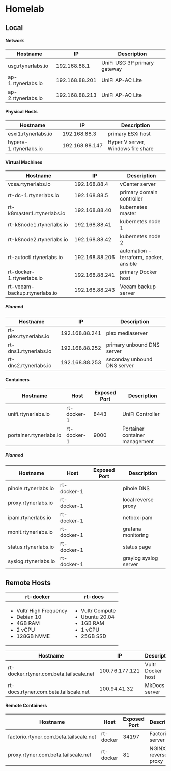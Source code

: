 # Homelab

## **Local**

#### Network

| **Hostname**                      | **IP**           | **Description**                         |
| --------------------------------- | ---------------- | --------------------------------------- |
| usg.rtynerlabs.io                 | 192.168.88.1     | UniFi USG 3P primary gateway            |
| ap-1.rtynerlabs.io                | 192.168.88.201   | UniFi AP-AC Lite                        |
| ap-2.rtynerlabs.io                | 192.168.88.213   | UniFi AP-AC Lite                        |

#### Physical Hosts

| **Hostname**                      | **IP**           | **Description**                         |
| --------------------------------- | ---------------- | --------------------------------------- |
| esxi1.rtynerlabs.io               | 192.168.88.3     | primary ESXi host                       |
| hyperv-1.rtynerlabs.io            | 192.168.88.147   | Hyper V server, Windows file share      |

#### Virtual Machines

| **Hostname**                      | **IP**           | **Description**                         |
| --------------------------------- | ---------------- | --------------------------------------- |
| vcsa.rtynerlabs.io                | 192.168.88.4     | vCenter server                          |
| rt-dc-1.rtynerlabs.io             | 192.168.88.5     | primary domain controller               |
| rt-k8master1.rtynerlabs.io        | 192.168.88.40    | kubernetes master                       |
| rt-k8node1.rtynerlabs.io          | 192.168.88.41    | kubernetes node 1                       |
| rt-k8node2.rtynerlabs.io          | 192.168.88.42    | kubernetes node 2                       |
| rt-autoctl.rtynerlabs.io          | 192.168.88.206   | automation - terraform, packer, ansible |
| rt-docker-1.rtynerlabs.io         | 192.168.88.241   | primary Docker host                     |
| rt-veeam-backup.rtynerlabs.io     | 192.168.88.243   | Veeam backup server                     |

##### Planned
| **Hostname**                      | **IP**           | **Description**                         |
| --------------------------------- | ---------------- | --------------------------------------- |
| rt-plex.rtynerlabs.io             | 192.168.88.241   | plex mediaserver                        |
| rt-dns1.rtynerlabs.io             | 192.168.88.252   | primary unbound DNS server              |
| rt-dns2.rtynerlabs.io             | 192.168.88.253   | seconday unbound DNS server             |

#### Containers

| **Hostname**                      | **Host**         | **Exposed Port**    | **Description**                 |
| --------------------------------- | ---------------- | ------------------- | --------------------------------|
| unifi.rtynerlabs.io               | rt-docker-1      | 8443                | UniFi Controller                |
| portainer.rtynerlabs.io           | rt-docker-1      | 9000                | Portainer container management  |

##### Planned
| **Hostname**                      | **Host**         | **Exposed Port**    | **Description**                 |
| --------------------------------- | ---------------- | ------------------- | --------------------------------|
| pihole.rtynerlabs.io              | rt-docker-1      |                     | pihole DNS                      |
| proxy.rtynerlabs.io               | rt-docker-1      |                     | local reverse proxy             |
| ipam.rtynerlabs.io                | rt-docker-1      |                     | netbox ipam                     |
| monit.rtynerlabs.io               | rt-docker-1      |                     | grafana monitoring              |
| status.rtynerlabs.io              | rt-docker-1      |                     | status page                     | 
| syslog.rtynerlabs.io              | rt-docker-1      |                     | graylog syslog server           |

## Remote Hosts

| **rt-docker**                                                                                              | **rt-docs**                                                                                          |
|----------------------------------------------------------------------------------------------------------- | ---------------------------------------------------------------------------------------------------- |
| <ul><li>Vultr High Frequency</li><li>Debian 10</li><li>4GB RAM</li><li>2 vCPU</li><li>128GB NVME</li></ul> | <ul><li>Vultr Compute</li><li>Ubuntu 20.04</li><li>1GB RAM</li><li>1 vCPU</li><li>25GB SSD</li></ul> |



| **Hostname**                            | **IP**           | **Description**     |
| --------------------------------------- | ---------------- | ------------------- |
| rt-docker.rtyner.com.beta.tailscale.net | 100.76.177.121   | Vultr Docker host   |
| rt-docs.rtyner.com.beta.tailscale.net   | 100.94.41.32     | MkDocs server       |

#### Remote Containers

| **Hostname**                           | **Host**         | **Exposed Port**    | **Description**                      |
| ---------------------------------------| ---------------- | ------------------- | --------------------------------|
| factorio.rtyner.com.beta.tailscale.net | rt-docker        | 34197               | Factorio server                 |
| proxy.rtyner.com.beta.tailscale.net    | rt-docker        | 81                  | NGINX reverse proxy             |
